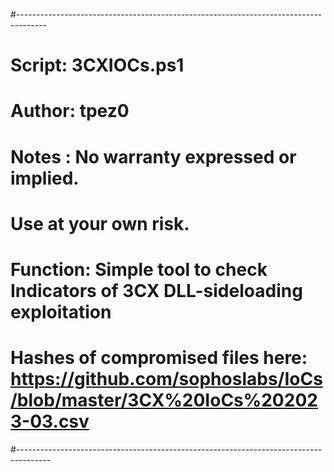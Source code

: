  #-------------------------------------------------------------------------------------
 # Script: 3CXIOCs.ps1
 # Author: tpez0
 # Notes : No warranty expressed or implied.
 #         Use at your own risk.

 # Function: Simple tool to check Indicators of 3CX DLL-sideloading exploitation
 #           Hashes of compromised files here: https://github.com/sophoslabs/IoCs/blob/master/3CX%20IoCs%202023-03.csv
 #--------------------------------------------------------------------------------------

